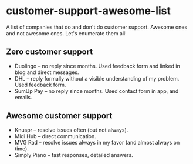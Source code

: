 # customer-support-awesome-list
A list of companies that do and don't do customer support. Awesome ones and not awesome ones. Let's enumerate them all!

## Zero customer support

* Duolingo – no reply since months. Used feedback form and linked in blog and direct messages.
* DHL – reply formally without a visible understanding of my problem. Used feedback form.
* SumUp Pay – no reply since months. Used contact form in app, and emails.

## Awesome customer support

* Knuspr – resolve issues often (but not always).
* Midi Hub – direct communication.
* MVG Rad – resolve issues always in my favor (and almost always on time).
* Simply Piano – fast responses, detailed answers.
